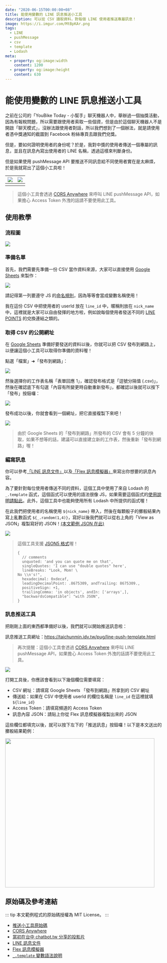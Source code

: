 ```yaml
---
date: "2020-06-15T00:00:00+08"
title: 能使用變數的 LINE 訊息推送小工具
description: 可以從 CSV 讀取資料，對每個 LINE 使用者推送專屬訊息！
image: https://i.imgur.com/MtBpKAr.png
tags:
  - LINE
  - pushMessage
  - csv
  - template
  - Lodash
meta:
  - property: og:image:width
    content: 1200
  - property: og:image:height
    content: 630
---
```


# 能使用變數的 LINE 訊息推送小工具

之前在公司的「YouBike Today - 小幫手」聊天機器人中，舉辦過一個抽獎活動，因為有報稅問題，所以需要跟使用者索取一些個資，但是由於這個聊天機器人不是開啟「聊天模式」，沒辦法跟使用者對話，所以我們想到了一個辦法，就是請使用者憑中獎通知的截圖到 Facebook 粉絲專頁去跟我們兌獎。

但是，要如何證明使用者的身份呢？於是，我對中獎的使用者傳送一個專屬的訊息，並且在訊息內寫出使用者的 LINE 名稱，透過這樣來判斷身份。

但是如果使用 pushMessage API 要推送不同訊息給不同使用者實在是太麻煩，於是我就寫出了這個小工具啦！

| ![](https://i.imgur.com/LpoN8bg.jpg) | ![](https://i.imgur.com/qXcYyTw.jpg) |
| -------- | -------- |
|  |  |

> 這個小工具會透過 [CORS Anywhere](https://github.com/Rob--W/cors-anywhere) 來呼叫 LINE pushMessage API，如果擔心 Access Token 外洩的話請不要使用此工具。

## 使用教學

### 流程圖

![](https://i.imgur.com/mnTppgA.png)

### 準備名單

首先，我們需要先準備一份 CSV 當作資料來源，大家可以直接使用 [Google Sheets](https://www.google.com.tw/intl/zh-TW/sheets/about/) 來製作：

![](https://i.imgur.com/0NJv7s7.png)

請記得第一列要遵守 JS 的[命名規則](https://eyesofkids.gitbooks.io/javascript-start-from-es6/content/part3/var_const_naming.html)，因為等等會當成變數名稱使用！

我在這份 CSV 中把使用者的 userId 放在 `line_id` 中，暱稱則放在 `nick_name` 中，這裡就是大家可以自由發揮的地方啦，例如說每個使用者發送不同的 [LINE POINTS](https://www.linebiz.com/tw/service/line-points/) 的兌換連結之類的。

### 取得 CSV 的公開網址

在 [Google Sheets](https://www.google.com.tw/intl/zh-TW/sheets/about/) 準備好要發送的資料以後，你就可以把 CSV 發布到網路上，以便讓這個小工具可以取得你準備的資料喔！

點選「檔案」➜「發布到網路」：

![](https://i.imgur.com/s37wJWs.png)

然後選擇你的工作表名稱「表單回應 1」，確認發布格式是「逗號分隔值 (.csv)」，然後在確認底下有勾選「內容有所變更時自動重新發布」，都確認以後就可以按下「發布」按鈕囉：

![](https://i.imgur.com/dr2cuIp.png)

發布成功以後，你就會看到一個網址，把它直接複製下來吧！

![](https://i.imgur.com/HclIWYq.png)

> 由於 Google Sheets 的「發布到網路」所發布的 CSV 會有 5 分鐘的快取，如果不想等的話，建議可以直接建立新的工作表，然後重新「發布到網路」喔！

### 編寫訊息

你可以參考[「LINE 訊息文件」](https://developers.line.biz/en/reference/messaging-api/#flex-message)以及[「Flex 訊息模擬器」](https://developers.line.biz/flex-simulator/)來寫出你想要的訊息內容。

為了要針對每位使用者傳送不同的資料，這個工具中使用了來自 Lodash 的 `_.template` 函式，這個函式可以使用的語法很像 JS，如果需要這個函式的[使用說明請點此](https://lodash.com/docs/#template)。此外，這個工具中也能夠使用所有 Lodash 中所提供的函式喔！

在此我們把使用者的名稱使用 `${nick_name}` 帶入，然後在每顆骰子的擲骰結果內寫上亂數函式 `${_.random(1,4)}`，寫好以後我們就可以從右上角的「View as JSON」複製寫好的 JSON！[(本文範例 JSON 在此)](https://gist.github.com/taichunmin/725af44befc5366962d83d380a74f564)

![](https://i.imgur.com/MUtSjBT.png)

> 這個工具支援 [JSON5 格式](https://json5.org/)喔！
> ```json5
> {
>   // comments
>   unquoted: 'and you can quote me on that',
>   singleQuotes: 'I can use "double quotes" here',
>   lineBreaks: "Look, Mom! \
> No \\n's!",
>   hexadecimal: 0xdecaf,
>   leadingDecimalPoint: .8675309, andTrailing: 8675309.,
>   positiveSign: +1,
>   trailingComma: 'in objects', andIn: ['arrays',],
>   "backwardsCompatible": "with JSON",
> }
> ```

### 訊息推送工具

把剛剛上面的東西都準備好以後，我們就可以開始推送訊息啦：

訊息推送工具網址：<https://taichunmin.idv.tw/pug/line-push-template.html>

> 再次提醒：這個小工具會透過 [CORS Anywhere](https://github.com/Rob--W/cors-anywhere) 來呼叫 LINE pushMessage API，如果擔心 Access Token 外洩的話請不要使用此工具。

![](https://i.imgur.com/2qFHdsW.png)

打開工具後，你應該會看到以下幾個欄位需要填寫：

* CSV 網址：請填寫 Google Sheets 「發布到網路」所拿到的 CSV 網址
* 傳送給：如果在 CSV 中使用者 userId 的欄位名稱是 `line_id` 在這裡就填 `${line_id}`
* Access Token：請填寫頻道的 Access Token
* 訊息內容 JSON：請貼上你從 Flex 訊息模擬器複製出來的 JSON

這些欄位都填完以後，就可以按下左下的「推送訊息」按鈕囉！以下是本文送出的擲骰結果範例：

<img src="https://i.imgur.com/OuqBL2f.jpg" style="width: 480px">

## 原始碼及參考連結

::: tip
本文範例程式的原始碼授權為 MIT License。
:::

* [推送小工具原始碼](https://github.com/taichunmin/pug/blob/master/src/line-push-template.pug)
* [CORS Anywhere](https://github.com/Rob--W/cors-anywhere)
* [當初在台中 chatbot.tw 分享的投影片](https://hackmd.io/@taichunmin/B1rUayhjr)
* [LINE 訊息文件](https://developers.line.biz/en/reference/messaging-api/#flex-message)
* [Flex 訊息模擬器](https://developers.line.biz/flex-simulator/)
* [`_.template` 變數語法說明](https://lodash.com/docs/4.17.15#template)
